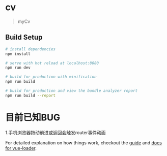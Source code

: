 # cv

> myCv

## Build Setup

``` bash
# install dependencies
npm install

# serve with hot reload at localhost:8080
npm run dev

# build for production with minification
npm run build

# build for production and view the bundle analyzer report
npm run build --report
```
# 目前已知BUG

1.手机浏览器拖动前进或返回会触发router事件动画

For detailed explanation on how things work, checkout the [guide](http://vuejs-templates.github.io/webpack/) and [docs for vue-loader](http://vuejs.github.io/vue-loader).
